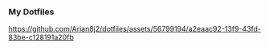 ### My Dotfiles
https://github.com/Arian8j2/dotfiles/assets/56799194/a2eaac92-13f9-43fd-83be-c128191a20fb
